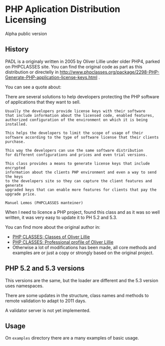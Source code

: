 # PHP Aplication Distribution Licensing

Alpha public version

## History

PADL is a originaly written in 2005 by Oliver Lillie under older PHP4, 
parked on PHPCLASSES site. You can find the original code as part as 
this distribution or directelly in 
http://www.phpclasses.org/package/2298-PHP-Generate-PHP-application-license-keys.html .

You can see a quote about:

There are several solutions to help developers protecting the PHP software 
of applications that they want to sell.

    Usually the developers provide license keys with their software 
    that include information about the licensed code, enabled features, 
    authorized configuration of the environment on which it is being installed.

    This helps the developers to limit the scope of usage of their 
    software according to the type of software license that their clients purchase.

    This way the developers can use the same software distribution 
    for different configurations and prices and even trial versions.

    This class provides a means to generate license keys that include encrypted 
    information about the clients PHP environment and even a way to send the keys 
    to the developers site so they can capture the client features and generate 
    upgraded keys that can enable more features for clients that pay the upgrade price.

    Manuel Lemos (PHPCLASSES manteiner)

When I need to licence a PHP project, found this class and as it was so well written, 
it was very easy to update it to PH 5.2 and 5.3.

You can find more about the original author in:

* [PHP CLASSES: Classes of Oliver Lillie](http://www.phpclasses.org/browse/author/122732.html)
* [PHP CLASSES: Professional profile of Oliver Lillie](http://www.phpclasses.org/professionals/profile/9072/)
* Otherwise a lot of modifications has been made, all core methods and examples 
  are or just a copy or strongly based on the original project.

## PHP 5.2 and 5.3 versions

This versions are the same, but the loader are different and the 5.3 version uses namespaces.

There are some updates in the structure, class names and methods to remote validation to 
adapt to 2011 days.

A validator server is not yet implemented.

## Usage

On `examples` directory there are a many examples of basic usage.
